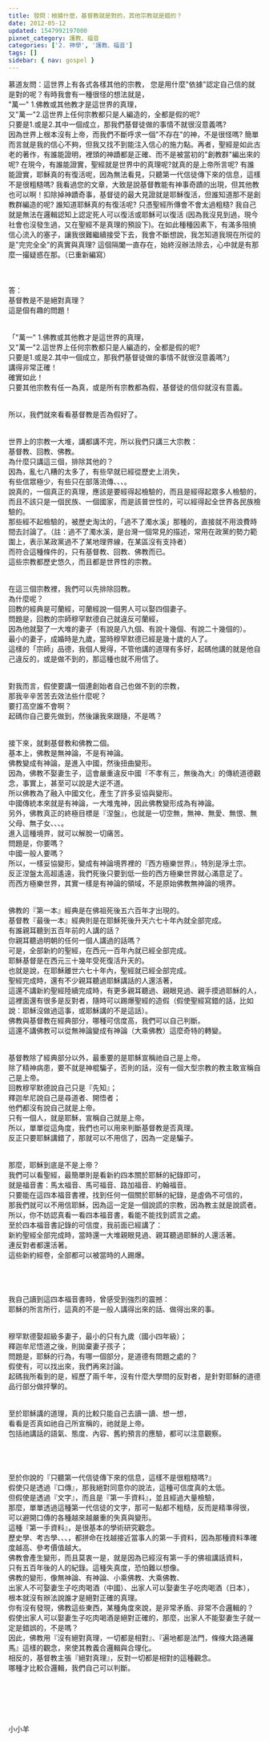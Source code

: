 ```yaml
---
title: 發問：根據什麼，基督教就是對的，其他宗教就是錯的？
date: 2012-05-12
updated: 1547992197000
pixnet_category: 護教、福音
categories: ['2. 神學', '護教、福音']
tags: []
sidebar: { nav: gospel }
---
```


<p>慕道友問：這世界上有各式各樣其他的宗教， 您是用什麼"依據"認定自己信的就是對的呢？有時我會有一種很怪的想法就是，<br/>"萬一" 1.佛教或其他教才是這世界的真理，<br/>又"萬一"2.這世界上任何宗教都只是人編造的，全都是假的呢? <br/>只要是1.或是2.其中一個成立，那我們基督徒做的事情不就很沒意義嗎?<br/>因為世界上根本沒有上帝，而我們不斷呼求一個"不存在"的神，不是很怪嗎? 簡單而言就是我的信心不夠，但我又找不到能注入信心的施力點。再者，聖經是如此古老的著作，有誰能證明，裡頭的神蹟都是正確、而不是被當初的"創教群"編出來的呢? 在現今，有誰能證實，聖經就是世界中的真理呢?就真的是上帝所言呢?  有誰能證實，耶穌真的有復活呢，因為無法看見，只聽第一代信徒傳下來的信息，這樣不是很粗糙嗎? 我看過您的文章，大致是說基督教能有神事奇蹟的出現，但其他教也可以啊！扣除掉神蹟奇事，基督徒的最大見證就是耶穌復活，但誰知道那不是創教群編造的呢? 誰知道耶穌真的有復活呢? 只憑聖經所傳會不會太過粗糙? 我自己就是無法在邏輯認知上認定死人可以復活或耶穌可以復活 (因為我沒見到過，現今社會也沒發生過，又在聖經不是真理的預設下)。在如此種種因素下，有滿多阻撓信心流入的塞子，讓我很難繼續接受下去，我會不斷想說，我怎知道我現在所從的是"完完全全"的真實與真理?  這個隔闔一直存在，始終沒辦法除去，心中就是有那麼一撮疑惑在那。（已重新編寫）<br/><!--more--><br/><br/><br/>答：<br/> 基督教是不是絕對真理？<br/>這是個有趣的問題！<br/><br/><br/>「"萬一" 1.佛教或其他教才是這世界的真理，<br/>又"萬一"2.這世界上任何宗教都只是人編造的，全都是假的呢?<br/>只要是1.或是2.其中一個成立，那我們基督徒做的事情不就很沒意義嗎?」 <br/>講得非常正確！<br/>確實如此！<br/>只要其他宗教有任一為真，或是所有宗教都為假，基督徒的信仰就沒有意義。<br/><br/> <br/>所以，我們就來看看基督教是否為假好了。<br/><br/> <br/>世界上的宗教一大堆，講都講不完，所以我們只講三大宗教：<br/>基督教、回教、佛教。<br/>為什麼只講這三個，排除其他的？<br/>因為，亂七八糟的太多了，有些早就已經從歷史上消失，<br/>有些信眾極少，有些只在部落流傳、、、。<br/>說真的，一個真正的真理，應該是要經得起檢驗的，而且是經得起眾多人檢驗的，<br/>而且不該只是一個民族、一個國家，而是該普世性的，可以經得起全世界各民族檢驗的。<br/>那些經不起檢驗的，被歷史淘汰的，「過不了濁水溪」那種的，直接就不用浪費時間去討論了。（註：過不了濁水溪，是台灣一個常見的描述，常用在政黨的勢力範圍上，表示某政黨過不了某地理界線，在某區沒有支持者）<br/>而符合這種條件的，只有基督教、回教、佛教而已。<br/>這些宗教都歷史悠久，而且都是世界性的宗教。<br/><br/> <br/>在這三個宗教裡，我們可以先排除回教。<br/>為什麼呢？<br/>回教的經典是可蘭經，可蘭經說一個男人可以娶四個妻子。<br/>問題是，回教的宗師穆罕默德自己就違反可蘭經，<br/>因為他就娶了一大堆的妻子（有說是八九個、有說十幾個、有說二十幾個的）。<br/>最小的妻子，成婚時是九歲，當時穆罕默德已經是幾十歲的人了。<br/>這樣的「宗師」品德，我個人覺得，不管他講的道理有多好，起碼他講的就是他自己違反的，或是做不到的，那這種也就不用信了。<br/> <br/><br/>對我而言，假使要講一個連創始者自己也做不到的宗教，<br/>那我辛辛苦苦去效法些什麼呢？<br/>要打高空誰不會啊？<br/>起碼你自己要先做到，然後讓我來跟隨，不是嗎？<br/><br/> <br/>接下來，就剩基督教和佛教二個。<br/>基本上，佛教是無神論，不是有神論。<br/>佛教變成有神論，是進入中國，然後扭曲變形。<br/>因為，佛教不娶妻生子，這會嚴重違反中國『不孝有三，無後為大』的傳統道德觀念，事實上，甚至可以說是大逆不道。<br/>所以佛教為了融入中國文化，產生了許多妥協與變形。<br/>中國傳統本來就是有神論，一大堆鬼神，因此佛教變形成為有神論。<br/>另外，佛教真正的終極目標是『涅盤』，也就是一切空無，無神、無愛、無恨、無父母、無子女、、、。<br/>進入這種境界，就可以解脫一切痛苦。<br/>問題是，你要嗎？<br/>中國一般人要嗎？<br/>所以，一樣妥協變形，變成有神論境界裡的『西方極樂世界』，特別是淨土宗。<br/>反正涅盤太高超遙遠，我們死後只要到低一些的西方極樂世界就心滿意足了。<br/>而西方極樂世界，其實一樣是有神論的領域，不是原始佛教無神論的境界。<br/><br/> <br/>佛教的『第一本』經典是在佛祖死後五六百年才出現的。<br/>基督教『最後一本』經典則是在耶穌死後升天六七十年內就全部完成。<br/>有誰親耳聽到五百年前的人講的話？<br/>你親耳聽過明朝的任何一個人講過的話嗎？<br/>可是，全部新約的聖經，在西元一百年內就已經全部完成。<br/>耶穌基督是在西元三十幾年受死復活升天的。<br/>也就是說，在耶穌離世六七十年內，聖經就已經全部完成。<br/>聖經完成時，還有不少親耳聽過耶穌講話的人還活著，<br/>這還不講新約聖經陸續完成時，有更多親耳聽過、親眼見過、親手摸過耶穌的人，<br/>這裡面還有很多是反對者，隨時可以踢爆聖經的造假（假使聖經寫錯的話，比如說：耶穌沒做過這事，或耶穌講的不是這話）。<br/>佛教與基督教在經典部分，哪種可信度高，我們可以自己判斷。<br/>這還不講佛教可以從無神論變成有神論（大乘佛教）這麼奇特的轉變。<br/><br/> <br/>基督教除了經典部分以外，最重要的是耶穌宣稱祂自己是上帝。<br/>除了精神病患，要不就是神棍騙子，否則的話，沒有一個大型宗教的教主敢宣稱自己是上帝。<br/>回教穆罕默德說自己只是『先知』；<br/>釋迦牟尼說自己是尋道者、開悟者；<br/>他們都沒有說自己就是上帝。<br/>只有一個人，就是耶穌，宣稱自己就是上帝。<br/>所以，單單從這角度，我們也可以用來判斷基督教是否真理。<br/>反正只要耶穌講錯了，那就可以不用信了，因為一定是騙子。<br/><br/> <br/>那麼，耶穌到底是不是上帝？<br/>我們可以看聖經，最簡單則是看新約四本關於耶穌的紀錄即可，<br/>就是福音書：馬太福音、馬可福音、路加福音、約翰福音。<br/>只要能在這四本福音書裡，找到任何一個關於耶穌的紀錄，是虛偽不可信的，<br/>那我們就可以不用信耶穌，因為這一定是一個說謊的宗教，因為教主就是說謊者。<br/>所以，你不妨認真看一看四本福音書，看能不能找到謊言之處。<br/>至於四本福音書記錄的可信度，我前面已經講了：<br/>新約聖經全部完成時，當時還一大堆親眼見過、親耳聽過耶穌的人還活著。<br/>連反對者都還活著。<br/>這些新約經卷，全部都可以被當時的人踢爆。<br/> <br/><br/><br/><br/>我自己讀到這四本福音書時，曾感受到強烈的震撼：<br/>耶穌的所言所行，這真的不是一般人講得出來的話、做得出來的事。<br/><br/> <br/>穆罕默德娶超級多妻子，最小的只有九歲（國小四年級）；<br/>釋迦牟尼悟道之後，則拋棄妻子孩子；<br/>問題是，耶穌的行為，有哪一個部分，是道德有問題之處的？<br/>假使有，可以找出來，我們再來討論。<br/>起碼我所看到的是，經歷了兩千年，沒有什麼大學問的反對者，是針對耶穌的道德品行部分做抨擊的。<br/><br/> <br/>至於耶穌講的道理，真的比較只能自己去讀一讀、想一想，<br/>看看是否真如祂自己所宣稱的，祂就是上帝。<br/>包括祂講話的語氣、態度、內容、舊約預言的應驗，都可以注意觀察。<br/> <br/> <br/><br/> <br/>至於你說的『只聽第一代信徒傳下來的信息，這樣不是很粗糙嗎?』<br/>假使只是透過『口傳』，那我絕對同意你的說法，這種可信度真的太低。<br/>但假使是透過『文字』，而且是『第一手資料』，並且經過大量檢驗，<br/>那麼，單單透過這種第一代信徒的文字，那可一點都不粗糙，反而是精準得很，<br/>可以避開口傳的各種越來越嚴重的失真與變形。<br/>這種『第一手資料』，是很基本的學術研究觀念。<br/>歷史學、考古學、、、，都拼命在找越接近當事人的第一手資料，因為那種資料準確度越高、參考價值越大。<br/>佛教會產生變形，而且莫衷一是，就是因為已經沒有第一手的佛祖講話資料，<br/>只有五百年後的人的紀錄。這種失真度，恐怕難以想像。<br/>佛教的變形，像無神論、有神論、小乘佛教、大乘佛教、<br/>出家人不可娶妻生子吃肉喝酒（中國）、出家人可以娶妻生子吃肉喝酒（日本），<br/>根本就沒有辦法說誰才是絕對正確的真理。<br/>你有沒有發現，佛教這些東西，某種角度來說，是非常矛盾、非常不合邏輯的？<br/>假使出家人可以娶妻生子吃肉喝酒是絕對正確的，那麼，出家人不能娶妻生子就一定是錯誤的，不是嗎？<br/>因此，佛教用『沒有絕對真理，一切都是相對』、『遍地都是法門，條條大路通羅馬』這樣的觀念，來使其教義合邏輯與合理化。<br/>相反的，基督教主張『絕對真理』，反對一切都是相對的這種觀念。<br/>哪種才比較合邏輯，我們自己可以判斷。<br/> <br/><br/><br/><br/><br/><br/>小小羊<br/><br/><br/><br/><br/><br/><br/><br/><br/></p>